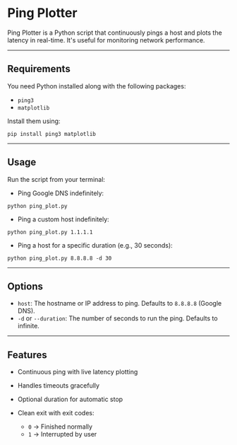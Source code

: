 # Ping Plotter

Ping Plotter is a Python script that continuously pings a host and plots the latency in real-time. It's useful for monitoring network performance.

---

## Requirements

You need Python installed along with the following packages:

* `ping3`
* `matplotlib`

Install them using:

```
pip install ping3 matplotlib
```

---

## Usage

Run the script from your terminal:

* Ping Google DNS indefinitely:

```
python ping_plot.py
```

* Ping a custom host indefinitely:

```
python ping_plot.py 1.1.1.1
```

* Ping a host for a specific duration (e.g., 30 seconds):

```
python ping_plot.py 8.8.8.8 -d 30
```

---

## Options

* `host`: The hostname or IP address to ping. Defaults to `8.8.8.8` (Google DNS).
* `-d` or `--duration`: The number of seconds to run the ping. Defaults to infinite.

---

## Features

* Continuous ping with live latency plotting
* Handles timeouts gracefully
* Optional duration for automatic stop
* Clean exit with exit codes:

  * `0` → Finished normally
  * `1` → Interrupted by user


